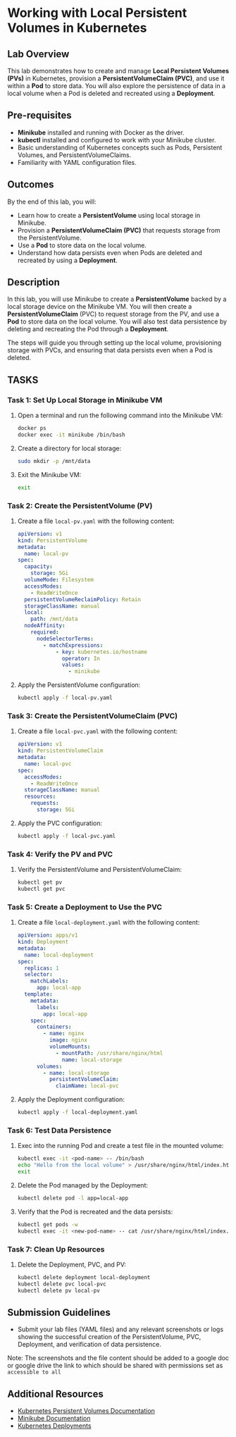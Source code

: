 # Working with Local Persistent Volumes in Kubernetes

## Lab Overview

This lab demonstrates how to create and manage **Local Persistent Volumes (PVs)** in Kubernetes, provision a **PersistentVolumeClaim (PVC)**, and use it within a **Pod** to store data. You will also explore the persistence of data in a local volume when a Pod is deleted and recreated using a **Deployment**.

## Pre-requisites

- **Minikube** installed and running with Docker as the driver.
- **kubectl** installed and configured to work with your Minikube cluster.
- Basic understanding of Kubernetes concepts such as Pods, Persistent Volumes, and PersistentVolumeClaims.
- Familiarity with YAML configuration files.

## Outcomes

By the end of this lab, you will:
- Learn how to create a **PersistentVolume** using local storage in Minikube.
- Provision a **PersistentVolumeClaim (PVC)** that requests storage from the PersistentVolume.
- Use a **Pod** to store data on the local volume.
- Understand how data persists even when Pods are deleted and recreated by using a **Deployment**.

## Description

In this lab, you will use Minikube to create a **PersistentVolume** backed by a local storage device on the Minikube VM. You will then create a **PersistentVolumeClaim** (PVC) to request storage from the PV, and use a **Pod** to store data on the local volume. You will also test data persistence by deleting and recreating the Pod through a **Deployment**.

The steps will guide you through setting up the local volume, provisioning storage with PVCs, and ensuring that data persists even when a Pod is deleted.

## TASKS

### Task 1: Set Up Local Storage in Minikube VM
1. Open a terminal and run the following command into the Minikube VM:  
   ```bash
   docker ps
   docker exec -it minikube /bin/bash 
   ```  
2. Create a directory for local storage:
   ```bash
   sudo mkdir -p /mnt/data
   ```
3. Exit the Minikube VM:
   ```bash
   exit
   ```

### Task 2: Create the PersistentVolume (PV)
1. Create a file `local-pv.yaml` with the following content:
   ```yaml
   apiVersion: v1
   kind: PersistentVolume
   metadata:
     name: local-pv
   spec:
     capacity:
       storage: 5Gi
     volumeMode: Filesystem
     accessModes:
       - ReadWriteOnce
     persistentVolumeReclaimPolicy: Retain
     storageClassName: manual
     local:
       path: /mnt/data
     nodeAffinity:
       required:
         nodeSelectorTerms:
           - matchExpressions:
               - key: kubernetes.io/hostname
                 operator: In
                 values:
                   - minikube
   ```
2. Apply the PersistentVolume configuration:
   ```bash
   kubectl apply -f local-pv.yaml
   ```

### Task 3: Create the PersistentVolumeClaim (PVC)
1. Create a file `local-pvc.yaml` with the following content:
   ```yaml
   apiVersion: v1
   kind: PersistentVolumeClaim
   metadata:
     name: local-pvc
   spec:
     accessModes:
       - ReadWriteOnce
     storageClassName: manual
     resources:
       requests:
         storage: 5Gi
   ```
2. Apply the PVC configuration:
   ```bash
   kubectl apply -f local-pvc.yaml
   ```

### Task 4: Verify the PV and PVC
1. Verify the PersistentVolume and PersistentVolumeClaim:
   ```bash
   kubectl get pv
   kubectl get pvc
   ```

### Task 5: Create a Deployment to Use the PVC
1. Create a file `local-deployment.yaml` with the following content:
   ```yaml
   apiVersion: apps/v1
   kind: Deployment
   metadata:
     name: local-deployment
   spec:
     replicas: 1
     selector:
       matchLabels:
         app: local-app
     template:
       metadata:
         labels:
           app: local-app
       spec:
         containers:
           - name: nginx
             image: nginx
             volumeMounts:
               - mountPath: /usr/share/nginx/html
                 name: local-storage
         volumes:
           - name: local-storage
             persistentVolumeClaim:
               claimName: local-pvc
   ```
2. Apply the Deployment configuration:
   ```bash
   kubectl apply -f local-deployment.yaml
   ```

### Task 6: Test Data Persistence
1. Exec into the running Pod and create a test file in the mounted volume:
   ```bash
   kubectl exec -it <pod-name> -- /bin/bash
   echo "Hello from the local volume" > /usr/share/nginx/html/index.html
   exit
   ```
2. Delete the Pod managed by the Deployment:
   ```bash
   kubectl delete pod -l app=local-app
   ```
3. Verify that the Pod is recreated and the data persists:
   ```bash
   kubectl get pods -w
   kubectl exec -it <new-pod-name> -- cat /usr/share/nginx/html/index.html
   ```

### Task 7: Clean Up Resources
1. Delete the Deployment, PVC, and PV:
   ```bash
   kubectl delete deployment local-deployment
   kubectl delete pvc local-pvc
   kubectl delete pv local-pv
   ```

## Submission Guidelines

- Submit your lab files (YAML files) and any relevant screenshots or logs showing the successful creation of the PersistentVolume, PVC, Deployment, and verification of data persistence.

Note: The screenshots and the file content should be added to a google doc or google drive the link to which should be shared with permissions set as `accessible to all`


## Additional Resources

- [Kubernetes Persistent Volumes Documentation](https://kubernetes.io/docs/concepts/storage/persistent-volumes/)
- [Minikube Documentation](https://minikube.sigs.k8s.io/docs/)
- [Kubernetes Deployments](https://kubernetes.io/docs/concepts/workloads/controllers/deployment/)

